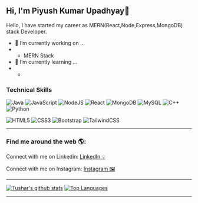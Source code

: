 
## Hi, I'm Piyush Kumar Upadhyay👋
Hello, I have started my career as MERN(React,Node,Express,MongoDB) stack Developer. <br>

- 🔭 I’m currently working on ...
- - MERN Stack
- 🌱 I’m currently learning ...
- -

  
### Technical Skills
 
![Java](https://img.shields.io/badge/java-%23ED8B00.svg?style=for-the-badge&logo=openjdk&logoColor=white)  ![JavaScript](https://img.shields.io/badge/javascript-%23323330.svg?style=for-the-badge&logo=javascript&logoColor=%23F7DF1E)  ![NodeJS](https://img.shields.io/badge/node.js-6DA55F?style=for-the-badge&logo=node.js&logoColor=white) ![React](https://img.shields.io/badge/react-%2320232a.svg?style=for-the-badge&logo=react&logoColor=%2361DAFB)  ![MongoDB](https://img.shields.io/badge/MongoDB-%234ea94b.svg?style=for-the-badge&logo=mongodb&logoColor=white) ![MySQL](https://img.shields.io/badge/mysql-%2300f.svg?style=for-the-badge&logo=mysql&logoColor=white)  ![C++](https://img.shields.io/badge/c++-%2300599C.svg?style=for-the-badge&logo=c%2B%2B&logoColor=white)  ![Python](https://img.shields.io/badge/python-3670A0?style=for-the-badge&logo=python&logoColor=ffdd54) 


![HTML5](https://img.shields.io/badge/html5-%23E34F26.svg?style=for-the-badge&logo=html5&logoColor=white)  ![CSS3](https://img.shields.io/badge/css3-%231572B6.svg?style=for-the-badge&logo=css3&logoColor=white) ![Bootstrap](https://img.shields.io/badge/bootstrap-%238511FA.svg?style=for-the-badge&logo=bootstrap&logoColor=white) ![TailwindCSS](https://img.shields.io/badge/tailwindcss-%2338B2AC.svg?style=for-the-badge&logo=tailwind-css&logoColor=white)

<hr>

<h3> Find me around the web 🌎:</h3>
  Connect with me on Linkedin: <a href="https://www.linkedin.com/in/piyush0329/" target="_blank">LinkedIn 💡</a><br>
  
  Connect with me on Instagram: <a href ="https://www.instagram.com/upadhyayji__0329" target="_blank">Instagram 🖼</a><br>
<hr>

[![Tushar's github stats](https://github-readme-stats.vercel.app/api?username=piyush0329&show_icons=true&theme=graywhite)](https://github.com/piyush0329/github-readme-stats)
[![Top Languages](https://github-readme-stats.vercel.app/api/top-langs/?username=piyush0329&layout=compact&theme=vue)](https://github.com/piyush0329/github-readme-stats)
<hr>

<!--
**piyush0329/piyush0329** is a ✨ _special_ ✨ repository because its `README.md` (this file) appears on your GitHub profile.

Here are some ideas to get you started:


- 🌱 I’m currently learning ...
- 👯 I’m looking to collaborate on ...
- 🤔 I’m looking for help with ...
- 💬 Ask me about ...
- 📫 How to reach me: ...
- 😄 Pronouns: ...
- ⚡ Fun fact: ...
-->
